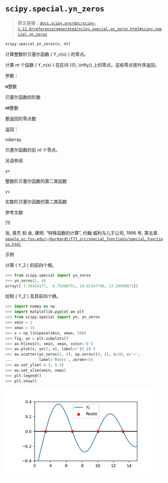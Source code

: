 # `scipy.special.yn_zeros`

> 原文链接：[`docs.scipy.org/doc/scipy-1.12.0/reference/generated/scipy.special.yn_zeros.html#scipy.special.yn_zeros`](https://docs.scipy.org/doc/scipy-1.12.0/reference/generated/scipy.special.yn_zeros.html#scipy.special.yn_zeros)

```py
scipy.special.yn_zeros(n, nt)
```

计算整数阶贝塞尔函数 \( Y_n(x) \) 的零点。

计算 *nt* 个函数 \( Y_n(x) \) 在区间 \((0, \infty)\) 上的零点。这些零点按升序返回。

参数：

**n**整数

贝塞尔函数的阶数

**nt**整数

要返回的零点数

返回：

ndarray

贝塞尔函数的前 *nt* 个零点。

另请参阅

`yn`

整数阶贝塞尔函数的第二类函数

`yv`

实数阶贝塞尔函数的第二类函数

参考文献

[1]

张, 善杰 和 金, 建明. “特殊函数的计算”, 约翰·威利与儿子公司, 1996 年, 第五章. [`people.sc.fsu.edu/~jburkardt/f77_src/special_functions/special_functions.html`](https://people.sc.fsu.edu/~jburkardt/f77_src/special_functions/special_functions.html)

示例

计算 \( Y_2 \) 的前四个根。

```py
>>> from scipy.special import yn_zeros
>>> yn_zeros(2, 4)
array([ 3.38424177,  6.79380751, 10.02347798, 13.20998671]) 
```

绘制 \( Y_2 \) 及其前四个根。

```py
>>> import numpy as np
>>> import matplotlib.pyplot as plt
>>> from scipy.special import yn, yn_zeros
>>> xmin = 2
>>> xmax = 15
>>> x = np.linspace(xmin, xmax, 500)
>>> fig, ax = plt.subplots()
>>> ax.hlines(0, xmin, xmax, color='k')
>>> ax.plot(x, yn(2, x), label=r'$Y_2$')
>>> ax.scatter(yn_zeros(2, 4), np.zeros((4, )), s=30, c='r',
...            label='Roots', zorder=5)
>>> ax.set_ylim(-0.4, 0.4)
>>> ax.set_xlim(xmin, xmax)
>>> plt.legend()
>>> plt.show() 
```

![../../_images/scipy-special-yn_zeros-1.png](img/34f512f245024385f2e0438efea5e83a.png)
